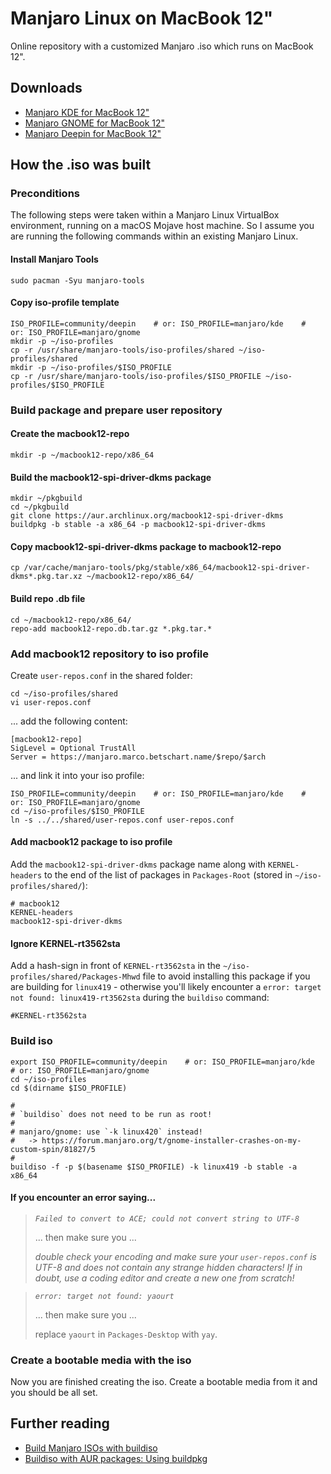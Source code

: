 # Manjaro Linux on MacBook 12"
Online repository with a customized Manjaro .iso which runs on MacBook 12".

## Downloads

- [Manjaro KDE for MacBook 12"](https://github.com/marbetschar/Manjaro-Linux-on-MacBook-12/releases)
- [Manjaro GNOME for MacBook 12"](https://github.com/marbetschar/Manjaro-Linux-on-MacBook-12/releases)
- [Manjaro Deepin for MacBook 12"](https://github.com/marbetschar/Manjaro-Linux-on-MacBook-12/releases)


## How the .iso was built

### Preconditions

The following steps were taken within a Manjaro Linux VirtualBox environment, running on a macOS Mojave host machine. So I assume you are running the following commands within an existing Manjaro Linux.

#### Install Manjaro Tools

```
sudo pacman -Syu manjaro-tools
```

#### Copy iso-profile template

```
ISO_PROFILE=community/deepin    # or: ISO_PROFILE=manjaro/kde    # or: ISO_PROFILE=manjaro/gnome
mkdir -p ~/iso-profiles
cp -r /usr/share/manjaro-tools/iso-profiles/shared ~/iso-profiles/shared
mkdir -p ~/iso-profiles/$ISO_PROFILE
cp -r /usr/share/manjaro-tools/iso-profiles/$ISO_PROFILE ~/iso-profiles/$ISO_PROFILE
```

### Build package and prepare user repository

#### Create the macbook12-repo

```
mkdir -p ~/macbook12-repo/x86_64
```

#### Build the macbook12-spi-driver-dkms package

```
mkdir ~/pkgbuild
cd ~/pkgbuild
git clone https://aur.archlinux.org/macbook12-spi-driver-dkms
buildpkg -b stable -a x86_64 -p macbook12-spi-driver-dkms
```

#### Copy macbook12-spi-driver-dkms package to macbook12-repo

```
cp /var/cache/manjaro-tools/pkg/stable/x86_64/macbook12-spi-driver-dkms*.pkg.tar.xz ~/macbook12-repo/x86_64/
```

#### Build repo .db file

```
cd ~/macbook12-repo/x86_64/
repo-add macbook12-repo.db.tar.gz *.pkg.tar.*
```

### Add macbook12 repository to iso profile

Create `user-repos.conf` in the shared folder:

```
cd ~/iso-profiles/shared
vi user-repos.conf
```

... add the following content:

```
[macbook12-repo]
SigLevel = Optional TrustAll
Server = https://manjaro.marco.betschart.name/$repo/$arch
```

...  and link it into your iso profile:

```
ISO_PROFILE=community/deepin    # or: ISO_PROFILE=manjaro/kde    # or: ISO_PROFILE=manjaro/gnome
cd ~/iso-profiles/$ISO_PROFILE
ln -s ../../shared/user-repos.conf user-repos.conf
```

#### Add macbook12 package to iso profile

Add the `macbook12-spi-driver-dkms` package name along with `KERNEL-headers` to the end of the list of packages in `Packages-Root` (stored in `~/iso-profiles/shared/`):

```
# macbook12
KERNEL-headers
macbook12-spi-driver-dkms
```

#### Ignore KERNEL-rt3562sta

Add a hash-sign in front of `KERNEL-rt3562sta` in the `~/iso-profiles/shared/Packages-Mhwd` file to avoid installing this package if you are building for `linux419` - otherwise you'll likely encounter a `error: target not found: linux419-rt3562sta` during the `buildiso` command:

```
#KERNEL-rt3562sta
```

### Build iso

```
export ISO_PROFILE=community/deepin    # or: ISO_PROFILE=manjaro/kde    # or: ISO_PROFILE=manjaro/gnome
cd ~/iso-profiles
cd $(dirname $ISO_PROFILE)

#
# `buildiso` does not need to be run as root!
#
# manjaro/gnome: use `-k linux420` instead!
#   -> https://forum.manjaro.org/t/gnome-installer-crashes-on-my-custom-spin/81827/5
#
buildiso -f -p $(basename $ISO_PROFILE) -k linux419 -b stable -a x86_64
```

#### If you encounter an error saying...

>
> *`Failed to convert to ACE; could not convert string to UTF-8`*
>
> ... then make sure you ...
>
> *double check your encoding and make sure your `user-repos.conf` is UTF-8 and
> does not contain any strange hidden characters! If in doubt,
> use a coding editor and create a new one from scratch!*
>

>
> *`error: target not found: yaourt`*
>
> ... then make sure you ...
>
> replace `yaourt` in `Packages-Desktop` with `yay`.
>

### Create a bootable media with the iso

Now you are finished creating the iso. Create a bootable media from it and you should be all set.

## Further reading
- [Build Manjaro ISOs with buildiso](https://wiki.manjaro.org/Build_Manjaro_ISOs_with_buildiso)
- [Buildiso with AUR packages: Using buildpkg](https://wiki.manjaro.org/Buildiso_with_AUR_packages:_Using_buildpkg)

